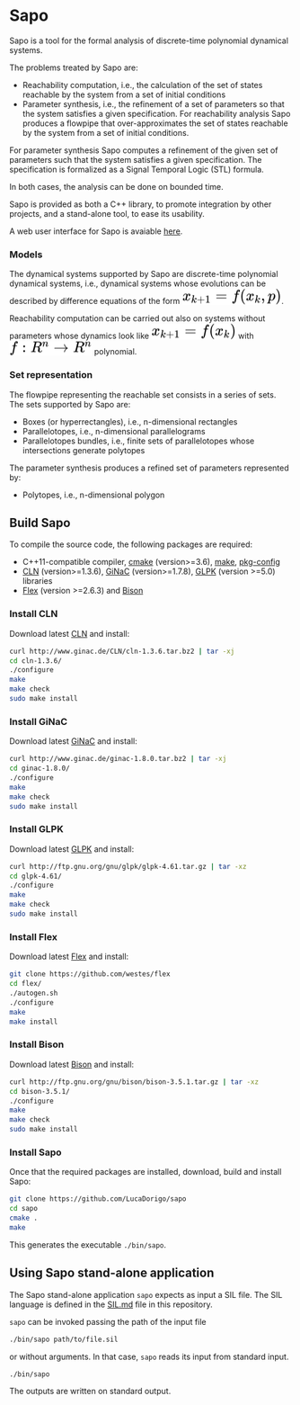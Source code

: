 # Sapo

Sapo is a tool for the formal analysis of discrete-time polynomial dynamical systems.

The problems treated by Sapo are:

- Reachability computation, i.e., the calculation of the set of states reachable by the system from a set of initial conditions
- Parameter synthesis, i.e., the refinement of a set of parameters so that the system satisfies a given specification.
  For reachability analysis Sapo produces a flowpipe that over-approximates the set of states reachable by the system from a set of initial conditions.

For parameter synthesis Sapo computes a refinement of the given set of parameters such that the system satisfies a given specification. The specification is formalized as a Signal Temporal Logic (STL) formula.

In both cases, the analysis can be done on bounded time.

Sapo is provided as both a C++ library, to promote integration by other projects, and a stand-alone tool, to ease its usability.

A web user interface for Sapo is avaiable [here](https://github.com/LucaDorigo/webSapo).

### Models

The dynamical systems supported by Sapo are discrete-time polynomial dynamical systems, i.e., dynamical systems whose evolutions can be described by difference equations of the form <!-- $x_{k+1} = f(x_k,p)$ --> <img style="transform: translateY(0.1em); background: white;" src="svg/kukKgGlU7t.svg"/>.

Reachability computation can be carried out also on systems without parameters whose dynamics look like <!-- $x_{k+1} = f(x_k)$ --> <img style="transform: translateY(0.1em); background: white;" src="svg/O2tXhyFGXU.svg"/>  with <!-- $f : R^n \rightarrow R^n$ --> <img style="transform: translateY(0.1em); background: white;" src="svg/6nV9NfgdJZ.svg"/> polynomial.

### Set representation

The flowpipe representing the reachable set consists in a series of sets. The sets supported by Sapo are:

- Boxes (or hyperrectangles), i.e., n-dimensional rectangles
- Parallelotopes, i.e., n-dimensional parallelograms
- Parallelotopes bundles, i.e., finite sets of parallelotopes whose intersections generate polytopes

The parameter synthesis produces a refined set of parameters represented by:

- Polytopes, i.e., n-dimensional polygon

## <a name="buildsapo">Build Sapo</a>

To compile the source code, the following packages are required:

- C++11-compatible compiler, <a href="https://cmake.org/">cmake</a> (version>=3.6), <a href="https://www.gnu.org/software/make/">make</a>, <a href="https://www.freedesktop.org/wiki/Software/pkg-config/">pkg-config</a>
- <a href="http://www.ginac.de/CLN/">CLN</a> (version>=1.3.6), <a href="http://www.ginac.de/">GiNaC</a> (version>=1.7.8), <a href="https://www.gnu.org/software/glpk/">GLPK</a> (version >=5.0) libraries
- <a href="https://github.com/westes/flex">Flex</a> (version >=2.6.3) and <a href="https://www.gnu.org/software/bison/manual">Bison</a>

### Install CLN

Download latest <a href="http://www.ginac.de/CLN/">CLN</a> and install:

```sh
curl http://www.ginac.de/CLN/cln-1.3.6.tar.bz2 | tar -xj
cd cln-1.3.6/
./configure
make
make check
sudo make install
```

### Install GiNaC

Download latest <a href="http://www.ginac.de/">GiNaC</a> and install:

```sh
curl http://www.ginac.de/ginac-1.8.0.tar.bz2 | tar -xj
cd ginac-1.8.0/
./configure
make
make check
sudo make install
```

### Install GLPK

Download latest <a href="https://www.gnu.org/software/glpk/">GLPK</a> and install:

```sh
curl http://ftp.gnu.org/gnu/glpk/glpk-4.61.tar.gz | tar -xz
cd glpk-4.61/
./configure
make
make check
sudo make install
```

### Install Flex

Download latest <a href="https://github.com/westes/flex">Flex</a> and install:

```sh
git clone https://github.com/westes/flex
cd flex/
./autogen.sh
./configure
make
make install
```

### Install Bison
Download latest <a href="https://www.gnu.org/software/bison/manual">Bison</a> and install:

```sh
curl http://ftp.gnu.org/gnu/bison/bison-3.5.1.tar.gz | tar -xz
cd bison-3.5.1/
./configure
make
make check
sudo make install
```

### Install Sapo

Once that the required packages are installed, download, build and install Sapo:

```sh
git clone https://github.com/LucaDorigo/sapo
cd sapo
cmake .
make
```

This generates the executable `./bin/sapo`.

## Using Sapo stand-alone application
The Sapo stand-alone application `sapo` expects as input a SIL file.
The SIL language is defined in the [SIL.md](SIL.md) file in this repository.

`sapo` can be invoked passing the path of the input file

```sh
./bin/sapo path/to/file.sil
```

or without arguments. In that case, `sapo` reads its input from standard input.

```sh
./bin/sapo
```

The outputs are written on standard output.
